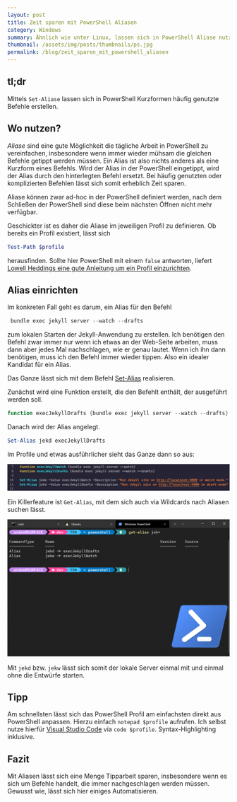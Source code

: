 ```yaml
---
layout: post
title: Zeit sparen mit PowerShell Aliasen
category: Windows
summary: Ähnlich wie unter Linux, lassen sich in PowerShell Aliase nutzen um Tipparbeit zu sparen.
thumbnail: /assets/img/posts/thumbnails/ps.jpg
permalink: /blog/zeit_sparen_mit_powershell_aliasen
---
```


## tl;dr 

Mittels `Set-Aliase` lassen sich in PowerShell Kurzformen häufig genutzte Befehle erstellen. 

## Wo nutzen? 

*Aliase* sind eine gute Möglichkeit die tägliche Arbeit in PowerShell zu vereinfachen, insbesondere wenn immer wieder mühsam die gleichen Befehle getippt werden müssen. Ein Alias ist also nichts anderes als eine Kurzform eines Befehls. Wird der Alias in der PowerShell eingetippt, wird der Alias durch den hinterlegten Befehl ersetzt. Bei häufig genutzten oder komplizierten Befehlen lässt sich somit erheblich Zeit sparen. 

Aliase können zwar ad-hoc in der PowerShell definiert werden, nach dem Schließen der PowerShell sind diese beim nächsten Öffnen nicht mehr verfügbar.  

Geschickter ist es daher die Aliase im jeweiligen Profil zu definieren. Ob bereits ein Profil existiert, lässt sich 

```powershell
Test-Path $profile
```

herausfinden. Sollte hier PowerShell mit einem `false` antworten, liefert [Lowell Heddings eine gute Anleitung um ein Profil einzurichten](https://www.howtogeek.com/50236/customizing-your-powershell-profile/).

## Alias einrichten

Im konkreten Fall geht es darum, ein Alias für den Befehl 

```powershell
 bundle exec jekyll server --watch --drafts
```

zum lokalen Starten der Jekyll-Anwendung zu erstellen. Ich benötigen den Befehl zwar immer nur wenn ich etwas an der Web-Seite arbeiten, muss dann aber jedes Mal nachschlagen, wie er genau lautet. Wenn ich ihn dann benötigen, muss ich den Befehl immer wieder tippen. Also ein idealer Kandidat für ein Alias.

Das Ganze lässt sich mit dem Befehl [Set-Alias](https://docs.microsoft.com/en-us/powershell/module/microsoft.powershell.utility/set-alias?view=powershell-7.1) realisieren. 

Zunächst wird eine Funktion erstellt, die den Befehlt enthält, der ausgeführt werden soll.

```powershell 
function execJekyllDrafts {bundle exec jekyll server --watch --drafts}
```

Danach wird der Alias angelegt. 


```powershell
Set-Alias jekd execJekyllDrafts
```

Im Profile und etwas ausführlicher sieht das Ganze dann so aus: 

![](../assets/img/posts/2021-05-11-profile.png)

Ein Killerfeature ist `Get-Alias`, mit dem sich auch via Wildcards nach Aliasen suchen lässt.

![](../assets/img/posts/2021-05-11-ps.png)

Mit `jekd` bzw. `jekw` lässt sich somit der lokale Server einmal mit und einmal ohne die Entwürfe starten. 

## Tipp 

Am schnellsten lässt sich das PowerShell Profil am einfachsten direkt aus PowerShell anpassen. Hierzu einfach `notepad $profile` aufrufen. Ich selbst nutze hierfür [Visual Studio Code](https://code.visualstudio.com/) via `code $profile`. Syntax-Highlighting inklusive. 

## Fazit 

Mit Aliasen lässt sich eine Menge Tipparbeit sparen, insbesondere wenn es sich um Befehle handelt, die immer nachgeschlagen werden müssen. Gewusst wie, lässt sich hier einiges Automatisieren.  